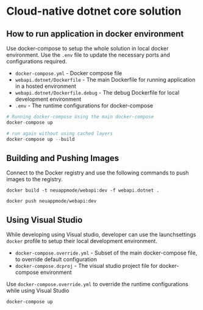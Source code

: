 # Cloud-native dotnet core solution

## How to run application in docker environment

Use docker-compose to setup the whole solution in local docker environment. Use the `.env` file to update the necessary ports and configurations required.

- `docker-compose.yml` - Docker compose file 
- `webapi.dotnet/Dockerfile` - The main Dockerfile for running application in a hosted environment
- `webapi.dotnet/Dockerfile.debug` - The debug Dockerfile for local development environment
- `.env` - The runtime configurations for docker-compose 

```s
# Running docker-compose Using the main docker-compose
docker-compose up

# run again without using cached layers
docker-compose up --build
```

## Building and Pushing Images

Connect to the Docker registry and use the following commands to push images to the registry. 

```
docker build -t neuappmode/webapi:dev -f webapi.dotnet .

docker push neuappmode/webapi:dev
```

## Using Visual Studio

While developing using Visual studio, developer can use the launchsettings `docker` profile to setup their local development environment.

- `docker-compose.override.yml` - Subset of the main docker-compose file, to override default configuration
- `docker-compose.dcproj` - The visual studio project file for docker-compose environment

Use `docker-compose.override.yml` to override the runtime configurations while using Visual Studio

```
docker-compose up
```